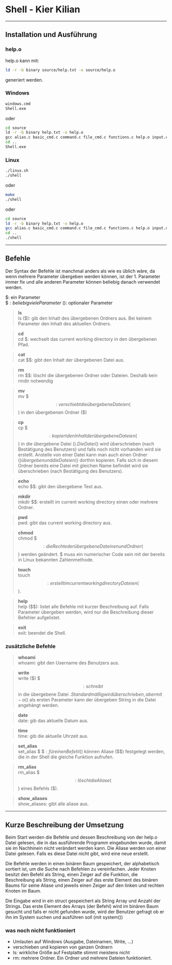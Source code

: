 # Shell - Kier Kilian


------------

## Installation und Ausführung

### help.o
help.o kann mit:
```bash
ld -r -b binary source/help.txt -o source/help.o
```
generiert werden.

### Windows

```cmd
windows.cmd
Shell.exe
```
oder
```cmd
cd source
ld -r -b binary help.txt -o help.o
gcc alias.c basic_cmd.c command.c file_cmd.c functions.c help.o input.c main.c struct.c -o ../Shell.exe
cd ..
Shell.exe
```
### Linux

```bash
./linux.sh
./shell
```
oder
```bash
make
./shell
```
oder
```bash
cd source
ld -r -b binary help.txt -o help.o
gcc alias.c basic_cmd.c command.c file_cmd.c functions.c help.o input.c main.c struct.c -o ../shell
cd ..
./shell
```

------------


## Befehle
Der Syntax der Befehle ist manchmal anders als wie es üblich wäre, da wenn mehrere Parameter übergeben werden können, 
ist der 1. Parameter immer fix und alle anderen Parameter können beliebig danach verwendet werden.

$: ein Parameter\
$$: beliebig viele Parameter\
($): optionaler Parameter

>**ls**\
ls ($): gib den Inhalt des übergebenen Ordners aus. Bei keinem Parameter den Inhalt des aktuellen Ordners.

>**cd**\
cd $: wechselt das current working directory in den übergebenen Pfad.

>**cat**\
cat $$: gibt den Inhalt der übergebenen Datei aus.

>**rm**\
rm $$: löscht die übergebenen Ordner oder Dateien. Deshalb kein rmdir notwendig

>**mv**\
mv $ $$: verschiebt die übergebene Dateien ($$) in den übergebenen Ordner ($)

>**cp**\
cp $ $$: kopiert den Inhalt der übergebene Dateien ($$) in die übergebene Datei ($). 
> Die Datei ($) wird überschrieben (nach Bestätigung des Benutzers) und falls noch nicht vorhanden wird sie erstellt. 
> Anstelle von einer Datei kann man auch einen Ordner ($) übergeben und die Dateien ($) dorthin kopieren. 
> Falls sich in diesem Ordner bereits eine Datei mit gleichen Name befindet wird sie überschrieben (nach Bestätigung des Benutzers).

>**echo**\
echo $$: gibt den übergebene Text aus.

>**mkdir**\
mkdir $$: erstellt im current working directory einen oder mehrere Ordner.

>**pwd**\
pwd: gibt das current working directory aus.

>**chmod**\
chmod $ $$: die Rechte der übergebene Dateinen und Ordner ($$) werden geändert. $ muss ein numerischer 
> Code sein mit der bereits in Linux bekannten Zahlenmethode.

>**touch**\
touch $$: erstellt im current working directory Dateien ($$).

>**help**\
help ($$): listet alle Befehle mit kurzer Beschreibung auf. Falls Parameter übergeben werden, wird nur die Beschreibung dieser Befehler aufgelistet.

>**exit**\
exit: beendet die Shell.


### zusätzliche Befehle
>**whoami**\
whoami: gibt den Username des Benutzers aus.

>**write**\
write ($) $ $$: schreibt $$ in die übergebene Datei $. 
> Standardmäßig wird überschrieben, aber mit -a ($) als ersten Parameter kann der übergeben String in die Datei angehängt werden.

>**date**\
date: gib das aktuelle Datum aus.

>**time**\
time: gib die aktuelle Uhrzeit aus.

>**set_alias**\
set_alias $ $$: für einen Befehl ($) können Aliase ($$) festgelegt werden, die in der Shell die gleiche Funktion aufrufen.

>**rm_alias**\
rm_alias $ $$: löscht die Aliase ($$) eines Befehls ($).

>**show_aliases**\
show_aliases: gibt alle aliase aus.


------------

## Kurze Beschreibung der Umsetzung
Beim Start werden die Befehle und dessen Beschreibung von der help.o Datei gelesen, 
die in das ausführende Programm eingebunden wurde, damit sie im Nachhinein nicht verändert werden kann. 
Die Aliase werden von einer Datei gelesen. Falls es diese Datei nicht gibt, wird eine neue erstellt.

Die Befehle werden in einen binären Baum gespeichert, der alphabetisch sortiert ist, um die Suche nach Befehlen zu vereinfachen. 
Jeder Knoten besitzt den Befehl als String, einen Zeiger auf die Funktion, die Beschreibung als String, 
einen Zeiger auf das erste Element des binären Baums für seine Aliase und jeweils einen Zeiger auf den linken und rechten Knoten im Baum.


Die Eingabe wird in ein struct gespeichert als String Array und Anzahl der Strings. 
Das erste Element des Arrays (der Befehl) wird im binären Baum gesucht und falls er nicht gefunden wurde, 
wird der Benutzer gefragt ob er ihn im System suchen und ausführen soll (mit system())

### was noch nicht funktioniert
 - Umlauten auf Windows (Ausgabe, Dateinamen, Write, …)
 - verschieben und kopieren von ganzen Ordnern
 - ls: wirkliche Größe auf Festplatte stimmt meistens nicht
 - rm: mehrere Ordner. Ein Ordner und mehrere Dateien funktioniert.